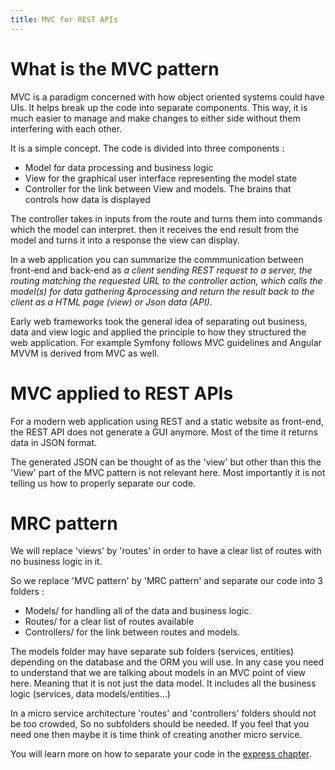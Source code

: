 ```yaml
---
title: MVC for REST APIs
---
```


# What is the MVC pattern

MVC is a paradigm concerned with how object oriented systems could have UIs.
It helps break up the code into separate components. This way, it is much easier to manage and make changes to either side without them interfering with each other.

It is a simple concept. The code is divided into three components :

- Model for data processing and business logic
- View for the graphical user interface representing the model state
- Controller for the link between View and models. The brains that controls how data is displayed

The controller takes in inputs from the route and turns them into commands which the model can interpret. then it receives the end result from the model and turns it into a response the view can display.

In a web application you can summarize the commmunication between front-end and back-end as *a client sending REST request to a server, the routing matching the requested URL to the controller action, which calls the model(s) for data gathering &processing and return the result back to the client as a HTML page (view) or Json data (API)*.

Early web frameworks took the general idea of separating out business, data and view logic and applied the principle to how they structured the web application. For example Symfony follows MVC guidelines and Angular MVVM is derived from MVC as well. 

# MVC applied to REST APIs

For a modern web application using REST and a static website as front-end, the REST API does not generate a GUI anymore. Most of the time it returns data in JSON format.

The generated JSON can be thought of as the 'view' but other than this the 'View' part of the MVC pattern is not relevant here. Most importantly it is not telling us how to properly separate our code.

# MRC pattern

We will replace 'views' by 'routes' in order to have a clear list of routes with no business logic in it.

So we replace 'MVC pattern' by 'MRC pattern' and separate our code into 3 folders :

- Models/ for handling all of the data and business logic.
- Routes/ for a clear list of routes available
- Controllers/ for the link between routes and models.

The models folder may have separate sub folders (services, entities) depending on the database and the ORM you will use.
In any case you need to understand that we are talking about models in an MVC point of view here.
Meaning that it is not just the data model. It includes all the business logic (services, data models/entities...)

In a micro service architecture 'routes' and 'controllers' folders should not be too crowded, So no subfolders should be needed.
If you feel that you need one then maybe it is time think of creating another micro service.


You will learn more on how to separate your code in the [express chapter](/express/).